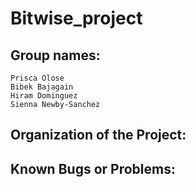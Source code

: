 # Bitwise_project

## Group names:
    Prisca Olose
    Bibek Bajagain
    Hiram Dominguez
    Sienna Newby-Sanchez

## Organization of the Project:

## Known Bugs or Problems:




